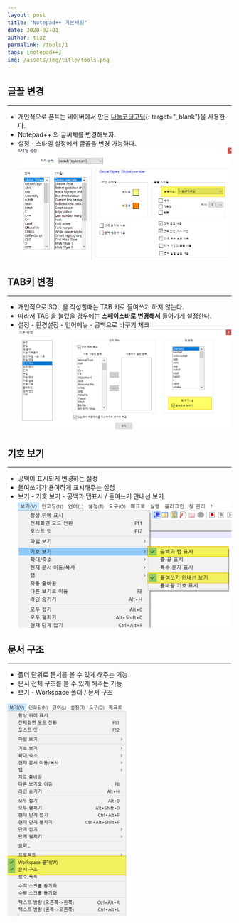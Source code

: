```yaml
---
layout: post
title: "Notepad++ 기본세팅"
date: 2020-02-01
author: tiaz
permalink: /tools/1
tags: [notepad++]
img: /assets/img/title/tools.png
---
```

## 글꼴 변경
---
- 개인적으로 폰트는 네이버에서 만든 [나눔코딩고딕](https://github.com/naver/nanumfont/blob/master/README.md){: target="_blank"}을 사용한다.
- Notepad++ 의 글씨체를 변경해보자.
- 설정 - 스타일 설정에서 글꼴을 변경 가능하다.
!["Notepad++"](/assets/img/content/tools/Notepad-07.png)

## TAB키 변경
---
- 개인적으로 SQL 을 작성할때는 TAB 키로 들여쓰기 하지 않는다.
- 따라서 TAB 을 눌렀을 경우에는 **스페이스바로 변경해서** 들어가게 설정한다.
- 설정 - 환경설정 - 언어메뉴 - 공백으로 바꾸기 체크
!["Notepad++"](/assets/img/content/tools/Notepad-02.png)

## 기호 보기
---
- 공백이 표시되게 변경하는 설정
- 들여쓰기가 용이하게 표시해주는 설정
- 보기 - 기호 보기 - 공백과 탭표시 / 들여쓰기 안내선 보기
!["Notepad++"](/assets/img/content/tools/Notepad-03.png)

## 문서 구조
---
- 폴더 단위로 문서를 볼 수 있게 해주는 기능
- 문서 전체 구조를 볼 수 있게 해주는 기능
- 보기 - Workspace 폴더 / 문서 구조

!["Notepad++"](/assets/img/content/tools/Notepad-04.png)